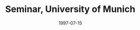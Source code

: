 ---
title: "Seminar, University of Munich"
collection: talks
type: "Seminar" 
permalink: /talks/1997talk4
venue: "Munich, Germany"
date: 1997-07-15
location: "Munich, Germany"
---